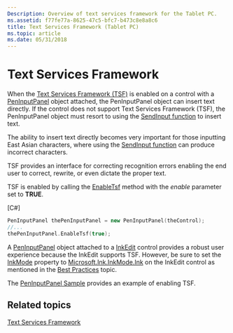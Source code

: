 ```yaml
---
Description: Overview of text services framework for the Tablet PC.
ms.assetid: f77fe77a-8625-47c5-bfc7-b473c8e8a8c6
title: Text Services Framework (Tablet PC)
ms.topic: article
ms.date: 05/31/2018
---
```


# Text Services Framework

When the [Text Services Framework (TSF)](https://msdn.microsoft.com/library/ms629032(v=VS.85).aspx) is enabled on a control with a [PenInputPanel](https://msdn.microsoft.com/library/Aa514041(v=MSDN.10).aspx) object attached, the PenInputPanel object can insert text directly. If the control does not support Text Services Framework (TSF), the PenInputPanel object must resort to using the [SendInput function](https://msdn.microsoft.com/library/ms646310(v=VS.85).aspx) to insert text.

The ability to insert text directly becomes very important for those inputting East Asian characters, where using the [SendInput function](https://msdn.microsoft.com/library/ms646310(v=VS.85).aspx) can produce incorrect characters.

TSF provides an interface for correcting recognition errors enabling the end user to correct, rewrite, or even dictate the proper text.

TSF is enabled by calling the [EnableTsf](https://msdn.microsoft.com/library/ms569656(v=VS.90).aspx) method with the *enable* parameter set to **TRUE**.

\[C\#\]


```C++
PenInputPanel thePenInputPanel = new PenInputPanel(theControl);
//...
thePenInputPanel.EnableTsf(true);
```



A [PenInputPanel](https://msdn.microsoft.com/library/Aa514041(v=MSDN.10).aspx) object attached to a [InkEdit](https://msdn.microsoft.com/library/ms552265(v=VS.100).aspx) control provides a robust user experience because the InkEdit supports TSF. However, be sure to set the [InkMode](https://msdn.microsoft.com/library/ms835850(v=MSDN.10).aspx) property to [Microsoft.Ink.InkMode.Ink](https://msdn.microsoft.com/library/ms827399(v=MSDN.10).aspx) on the InkEdit control as mentioned in the [Best Practices](best-practices.md) topic.

The [PenInputPanel Sample](peninputpanel-sample.md) provides an example of enabling TSF.

## Related topics

<dl> <dt>

[Text Services Framework](https://msdn.microsoft.com/library/ms629032(v=VS.85).aspx)
</dt> </dl>

 

 



